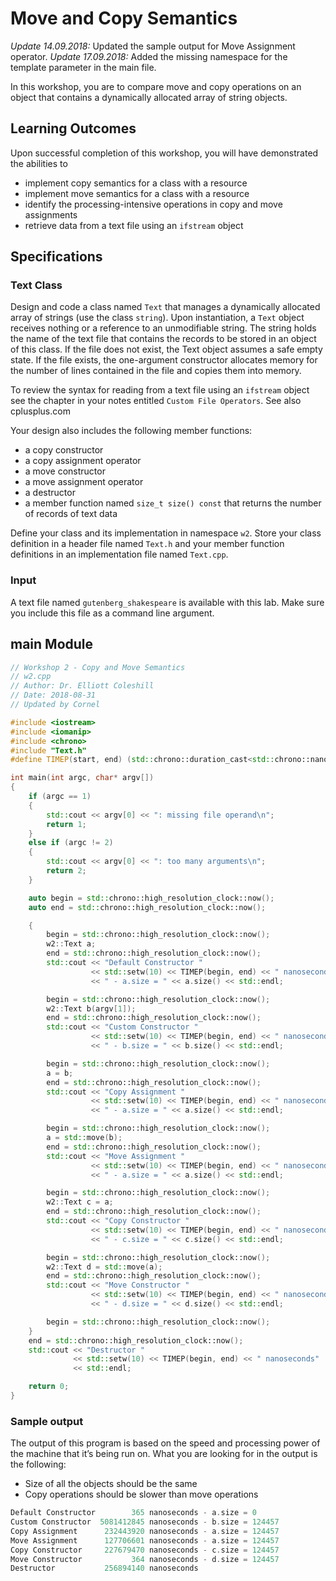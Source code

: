# Move and Copy Semantics
*Update 14.09.2018:* Updated the sample output for Move Assignment operator.
*Update 17.09.2018:* Added the missing namespace for the template parameter in the main file.

In this workshop, you are to compare move and copy operations on an object that contains a dynamically allocated array of string objects.

## Learning Outcomes
Upon successful completion of this workshop, you will have demonstrated the abilities to
- implement copy semantics for a class with a resource
- implement move semantics for a class with a resource
- identify the processing-intensive operations in copy and move assignments
- retrieve data from a text file using an `ifstream` object

## Specifications
### Text Class
Design and code a class named `Text` that manages a dynamically allocated array of strings (use the class `string`). Upon instantiation, a `Text` object receives nothing or a reference to an unmodifiable string. The string holds the name of the text file that contains the records to be stored in an object of this class. If the file does not exist, the Text object assumes a safe empty state. If the file exists, the one-argument constructor allocates memory for the number of lines contained in the file and copies them into memory.

To review the syntax for reading from a text file using an `ifstream` object see the chapter in your notes entitled `Custom File Operators`. See also cplusplus.com

Your design also includes the following member functions:
- a copy constructor
- a copy assignment operator
- a move constructor
- a move assignment operator
- a destructor
- a member function named `size_t size() const` that returns the number of records of text data

Define your class and its implementation in namespace `w2`. Store your class definition in a header file named `Text.h` and your member function definitions in an implementation file named `Text.cpp`.

### Input
A text file named `gutenberg_shakespeare` is available with this lab. Make sure you include this file as a command line argument.

## main Module

```cpp
// Workshop 2 - Copy and Move Semantics
// w2.cpp
// Author: Dr. Elliott Coleshill
// Date: 2018-08-31
// Updated by Cornel

#include <iostream>
#include <iomanip>
#include <chrono>
#include "Text.h"
#define TIMEP(start, end) (std::chrono::duration_cast<std::chrono::nanoseconds>((end) - (begin)).count())

int main(int argc, char* argv[])
{
    if (argc == 1)
    {
        std::cout << argv[0] << ": missing file operand\n";
        return 1;
    }
    else if (argc != 2)
    {
        std::cout << argv[0] << ": too many arguments\n";
        return 2;
    }

    auto begin = std::chrono::high_resolution_clock::now();
    auto end = std::chrono::high_resolution_clock::now();

    {
        begin = std::chrono::high_resolution_clock::now();
        w2::Text a;
        end = std::chrono::high_resolution_clock::now();
        std::cout << "Default Constructor "
                  << std::setw(10) << TIMEP(begin, end) << " nanoseconds"
                  << " - a.size = " << a.size() << std::endl;

        begin = std::chrono::high_resolution_clock::now();
        w2::Text b(argv[1]);
        end = std::chrono::high_resolution_clock::now();
        std::cout << "Custom Constructor "
                  << std::setw(10) << TIMEP(begin, end) << " nanoseconds"
                  << " - b.size = " << b.size() << std::endl;

        begin = std::chrono::high_resolution_clock::now();
        a = b;
        end = std::chrono::high_resolution_clock::now();
        std::cout << "Copy Assignment "
                  << std::setw(10) << TIMEP(begin, end) << " nanoseconds"
                  << " - a.size = " << a.size() << std::endl;

        begin = std::chrono::high_resolution_clock::now();
        a = std::move(b);
        end = std::chrono::high_resolution_clock::now();
        std::cout << "Move Assignment "
                  << std::setw(10) << TIMEP(begin, end) << " nanoseconds"
                  << " - a.size = " << a.size() << std::endl;

        begin = std::chrono::high_resolution_clock::now();
        w2::Text c = a;
        end = std::chrono::high_resolution_clock::now();
        std::cout << "Copy Constructor "
                  << std::setw(10) << TIMEP(begin, end) << " nanoseconds"
                  << " - c.size = " << c.size() << std::endl;

        begin = std::chrono::high_resolution_clock::now();
        w2::Text d = std::move(a);
        end = std::chrono::high_resolution_clock::now();
        std::cout << "Move Constructor "
                  << std::setw(10) << TIMEP(begin, end) << " nanoseconds"
                  << " - d.size = " << d.size() << std::endl;

        begin = std::chrono::high_resolution_clock::now();
    }
    end = std::chrono::high_resolution_clock::now();
    std::cout << "Destructor "
              << std::setw(10) << TIMEP(begin, end) << " nanoseconds"
              << std::endl;

    return 0;
}
```

### Sample output

The output of this program is based on the speed and processing power of the machine that it’s being run on. What you are looking for in the output is the following:

- Size of all the objects should be the same
- Copy operations should be slower than move operations

```cpp
Default Constructor        365 nanoseconds - a.size = 0
Custom Constructor  5081412845 nanoseconds - b.size = 124457
Copy Assignment      232443920 nanoseconds - a.size = 124457
Move Assignment      127706601 nanoseconds - a.size = 124457
Copy Constructor     227679470 nanoseconds - c.size = 124457
Move Constructor           364 nanoseconds - d.size = 124457
Destructor           256894140 nanoseconds
```